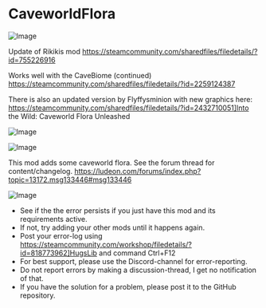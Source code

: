 # CaveworldFlora

![Image](https://i.imgur.com/buuPQel.png)

Update of Rikikis mod
https://steamcommunity.com/sharedfiles/filedetails/?id=755226916

Works well with the CaveBiome (continued)
https://steamcommunity.com/sharedfiles/filedetails/?id=2259124387

There is also an updated version by Flyffysminion with new graphics here:
https://steamcommunity.com/sharedfiles/filedetails/?id=2432710051]Into the Wild: Caveworld Flora Unleashed

![Image](https://i.imgur.com/pufA0kM.png)

	
![Image](https://i.imgur.com/Z4GOv8H.png)


This mod adds some caveworld flora. See the forum thread for content/changelog. https://ludeon.com/forums/index.php?topic=13172.msg133446#msg133446


![Image](https://i.imgur.com/PwoNOj4.png)



-  See if the the error persists if you just have this mod and its requirements active.
-  If not, try adding your other mods until it happens again.
-  Post your error-log using https://steamcommunity.com/workshop/filedetails/?id=818773962]HugsLib and command Ctrl+F12
-  For best support, please use the Discord-channel for error-reporting.
-  Do not report errors by making a discussion-thread, I get no notification of that.
-  If you have the solution for a problem, please post it to the GitHub repository.




